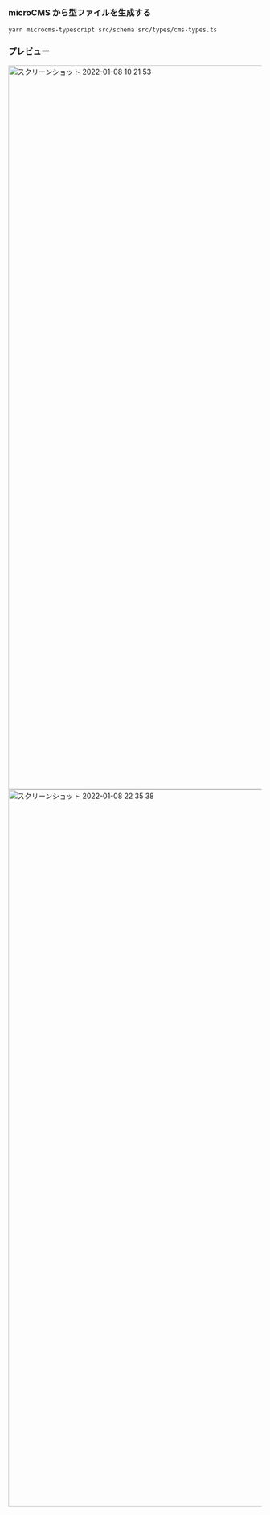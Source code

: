 ### microCMS から型ファイルを生成する

`yarn microcms-typescript src/schema src/types/cms-types.ts`

### プレビュー
<img width="1440" alt="スクリーンショット 2022-01-08 10 21 53" src="https://user-images.githubusercontent.com/63333564/148625961-cb74cdff-7cf6-49fd-b593-b0cbe5db8841.png">
<img width="1426" alt="スクリーンショット 2022-01-08 22 35 38" src="https://user-images.githubusercontent.com/63333564/148646175-87260882-7e48-45a1-8f9b-4d44b5110b52.png">
